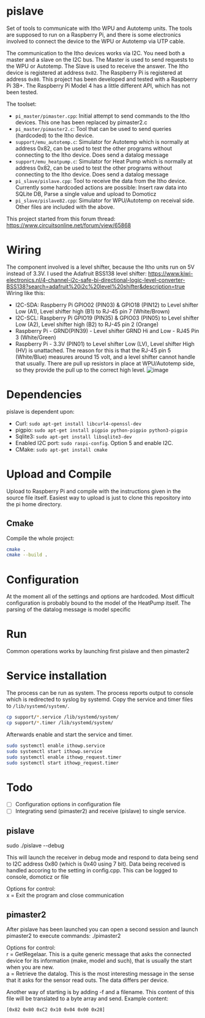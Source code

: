 # pislave
Set of tools to communicate with Itho WPU and Autotemp units.
The tools are supposed to run on a Raspberry Pi, and there is some electronics involved to connect
the device to the WPU or Autotemp via UTP cable.

The communication to the Itho devices works via I2C. You need both a master and a slave on the I2C bus.
The Master is used to send requests to the WPU or Autotemp. The Slave is used to receive the answer.
The Itho device is registered at address `0x82`. The Raspberry Pi is registered at address `0x80`.
This project has been developed and tested with a Raspberry Pi 3B+. The Raspberry Pi Model 4 has a
little different API, which has not been tested.

The toolset:
- `pi_master/pimaster.cpp`: Initial attempt to send commands to the Itho devices. This one has been replaced by pimaster2.c
- `pi_master/pimaster2.c`: Tool that can be used to send queries (hardcoded) to the Itho device.
- `support/emu_autotemp.c`: Simulator for Autotemp which is normally at address 0x82, can be used to test the other programs without connecting to the Itho device. Does send a datalog message
- `support/emu_heatpump.c`: Simulator for Heat Pump which is normally at address 0x82, can be used to test the other programs without connecting to the Itho device. Does send a datalog message
- `pi_slave/pislave.cpp`: Tool to receive the data from the Itho device. Currently some hardcoded actions are possible: Insert raw data into SQLite DB, Parse a single value and upload to Domoticz
- `pi_slave/pislave82.cpp`: Simulator for WPU/Autotemp on receival side.
Other files are included with the above.

This project started from this forum thread: https://www.circuitsonline.net/forum/view/65868

# Wiring
The component involved is a level shifter, because the Itho units run on 5V instead of 3.3V.
I used the Adafruit BSS138 level shifter: https://www.kiwi-electronics.nl/4-channel-i2c-safe-bi-directional-logic-level-converter-BSS138?search=adafruit%20i2c%20level%20shifter&description=true
Wiring like this:
- I2C-SDA: Raspberry Pi GPIO02 (PIN03) & GPIO18 (PIN12) to Level shifter Low (A1), Level shifter high (B1) to RJ-45 pin 7 (White/Brown)
- I2C-SCL: Raspberry Pi GPIO19 (PIN35) & GPIO03 (PIN05) to Level shifter Low (A2), Level shifter high (B2) to RJ-45 pin 2 (Orange)
- Raspberry Pi - GRND(PIN39) - Level shifter GRND Hi and Low - RJ45 Pin 3 (White/Green)
- Raspberry Pi - 3.3V (PIN01) to Level shifter Low (LV), Level shifter High (HV) is unattached. The reason for this is that the RJ-45 pin 5 (White/Blue) measures around 15 volt, and a level shifter cannot handle that usually. 
There are pull up resistors in place at WPU/Autotemp side, so they provide the pull up to the correct high level.
![image](https://github.com/ootjersb/pislave/blob/master/wiring-schema.png?raw=true) 
 
# Dependencies
pislave is dependent upon:
- Curl: `sudo apt-get install libcurl4-openssl-dev`
- pigpio: `sudo apt-get install pigpio python-pigpio python3-pigpio`
- Sqlite3: `sudo apt-get install libsqlite3-dev`
- Enabled I2C port: `sudo raspi-config`. Option 5 and enable I2C.
- CMake: `sudo apt-get install cmake`
 
# Upload and Compile
Upload to Raspberry Pi and compile with the instructions given in the source file itself.
Easiest way to upload is just to clone this repository into the pi home directory.

## Cmake
Compile the whole project:
```bash
cmake .
cmake --build .
```

# Configuration
At the moment all of the settings and options are hardcoded. Most difficult configuration is probably bound to the model of the HeatPump itself. The parsing of the datalog message is model specific

# Run
Common operations works by launching first pislave and then pimaster2

# Service installation
The process can be run as system. The process reports output to console which is redirected to syslog by systemd.
Copy the service and timer files to `/lib/systemd/system/`.
```bash
cp support/*.service /lib/systemd/system/
cp support/*.timer /lib/systemd/system/
```
Afterwards enable and start the service and timer.
```bash
sudo systemctl enable ithowp.service
sudo systemctl start ithowp.service
sudo systemctl enable ithowp_request.timer
sudo systemctl start ithowp_request.timer
```

# Todo
- [ ] Configuration options in configuration file
- [ ] Integrating send (pimaster2) and receive (pislave) to single service.

## pislave
sudo ./pislave --debug

This will launch the receiver in debug mode and respond to data being send to I2C address 0x80 (which is 0x40 using 7 bit).
Data being received is handled accoring to the setting in config.cpp. This can be logged to console, domoticz or file

Options for control:  
x = Exit the program and close communication  

## pimaster2
After pislave has been launched you can open a second session and launch pimaster2 to execute commands:
./pimaster2

Options for control:  
r = GetRegelaar. This is a quite generic message that asks the connected device for its information (make, model and such), that is usually the start when you are new.  
a = Retrieve the datalog. This is the most interesting message in the sense that it asks for the sensor read outs. The data differs per device.

Another way of starting is by adding -f and a filename. This content of this file will be translated to a byte array and send. Example content:
```
[0x82 0x80 0xC2 0x10 0x04 0x00 0x28]
```
